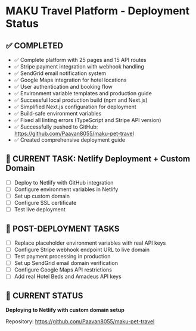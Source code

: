 # MAKU Travel Platform - Deployment Status

## ✅ COMPLETED
- ✅ Complete platform with 25 pages and 15 API routes
- ✅ Stripe payment integration with webhook handling
- ✅ SendGrid email notification system
- ✅ Google Maps integration for hotel locations
- ✅ User authentication and booking flow
- ✅ Environment variable templates and production guide
- ✅ Successful local production build (npm and Next.js)
- ✅ Simplified Next.js configuration for deployment
- ✅ Build-safe environment variables
- ✅ Fixed all linting errors (TypeScript and Stripe API version)
- ✅ Successfully pushed to GitHub: https://github.com/Paavan8055/maku-pet-travel
- ✅ Created comprehensive deployment guide

## 🚀 CURRENT TASK: Netlify Deployment + Custom Domain
- [ ] Deploy to Netlify with GitHub integration
- [ ] Configure environment variables in Netlify
- [ ] Set up custom domain
- [ ] Configure SSL certificate
- [ ] Test live deployment

## 🔧 POST-DEPLOYMENT TASKS
- [ ] Replace placeholder environment variables with real API keys
- [ ] Configure Stripe webhook endpoint URL to live domain
- [ ] Test payment processing in production
- [ ] Set up SendGrid email domain verification
- [ ] Configure Google Maps API restrictions
- [ ] Add real Hotel Beds and Amadeus API keys

## 🎯 CURRENT STATUS
**Deploying to Netlify with custom domain setup**

Repository: https://github.com/Paavan8055/maku-pet-travel
